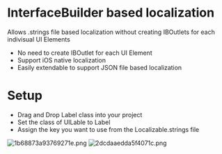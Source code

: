 # InterfaceBuilder based localization
Allows .strings file based localization without creating IBOutlets for each indivisual UI Elements
  - No need to create IBOutlet for each UI Element
  - Support iOS native localization
  - Easily extendable to support JSON file based localization

# Setup
  - Drag and Drop Label class into your project
  - Set the class of UILable to Label
  - Assign the key you want to use from the Localizable.strings file

![1b68873a93769271e.png](https://s5.gifyu.com/images/1b68873a93769271e.png)
![2dcdaaedda5f4071c.png](https://s5.gifyu.com/images/2dcdaaedda5f4071c.png)